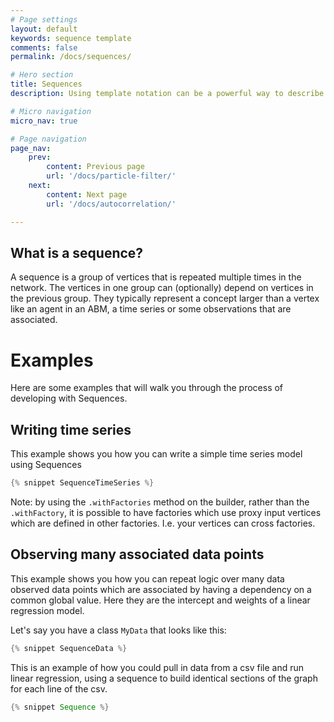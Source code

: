 ```yaml
---
# Page settings
layout: default
keywords: sequence template
comments: false
permalink: /docs/sequences/

# Hero section
title: Sequences
description: Using template notation can be a powerful way to describe your model

# Micro navigation
micro_nav: true

# Page navigation
page_nav:
    prev:
        content: Previous page
        url: '/docs/particle-filter/'
    next:
        content: Next page
        url: '/docs/autocorrelation/'

---
```


## What is a sequence?

A sequence is a group of vertices that is repeated multiple times in the network. The vertices in one group can 
(optionally) depend on vertices in the previous group. They typically represent a concept larger than a vertex like 
an agent in an ABM, a time series or some observations that are associated.

# Examples

Here are some examples that will walk you through the process of developing with Sequences.

## Writing time series

This example shows you how you can write a simple time series model using Sequences

```java
{% snippet SequenceTimeSeries %}
```

Note: by using the `.withFactories` method on the builder, rather than the `.withFactory`, it is possible
to have factories which use proxy input vertices which are defined in other factories.
I.e. your vertices can cross factories.

## Observing many associated data points

This example shows you how you can repeat logic over many data observed data points which are associated by having a 
dependency on a common global value. 
Here they are the intercept and weights of a linear regression model. 


Let's say you have a class `MyData` that looks like this:
```java
{% snippet SequenceData %}
```
This is an example of how you could pull in data from a csv file and run linear regression, using
a sequence to build identical sections of the graph for each line of the csv.

```java
{% snippet Sequence %}
```
